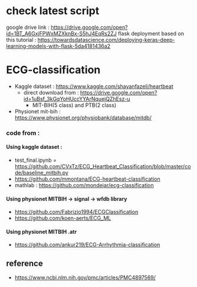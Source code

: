 # check latest script
google drive link : https://drive.google.com/open?id=1BT_A6GxjFPWxMZXknBx-S5hJ4EqRs2ZJ
flask deployment based on this tutorial : https://towardsdatascience.com/deploying-keras-deep-learning-models-with-flask-5da4181436a2

# ECG-classification
* Kaggle dataset : https://www.kaggle.com/shayanfazeli/heartbeat
  * direct download from : https://drive.google.com/open?id=1uBsf_3kGqYoHUccYYArNquejQZhEsz-u
    * MIT-BIH(5 class) and PTB(2 class) 
* Physionet mit-bih : https://www.physionet.org/physiobank/database/mitdb/
### code from : 
#### Using kaggle dataset : 
  * test_final.ipynb = https://github.com/CVxTz/ECG_Heartbeat_Classification/blob/master/code/baseline_mitbih.py
  * https://github.com/mmontana/ECG-heartbeat-classification
  * mathlab : https://github.com/mondejar/ecg-classification
#### Using physionet MITBIH -> signal -> wfdb library
  * https://github.com/Fabrizio1994/ECGClassification
  * https://github.com/koen-aerts/ECG_ML
#### Using physionet MITBIH .atr
 * https://github.com/ankur219/ECG-Arrhythmia-classification

## reference 
* https://www.ncbi.nlm.nih.gov/pmc/articles/PMC4897569/
